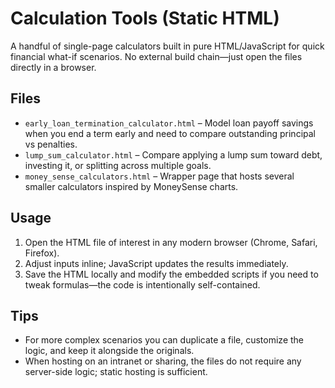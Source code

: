 # Calculation Tools (Static HTML)
A handful of single-page calculators built in pure HTML/JavaScript for quick financial what-if scenarios. No external build chain—just open the files directly in a browser.

## Files

- `early_loan_termination_calculator.html` – Model loan payoff savings when you end a term early and need to compare outstanding principal vs penalties.
- `lump_sum_calculator.html` – Compare applying a lump sum toward debt, investing it, or splitting across multiple goals.
- `money_sense_calculators.html` – Wrapper page that hosts several smaller calculators inspired by MoneySense charts.

## Usage

1. Open the HTML file of interest in any modern browser (Chrome, Safari, Firefox).
2. Adjust inputs inline; JavaScript updates the results immediately.
3. Save the HTML locally and modify the embedded scripts if you need to tweak formulas—the code is intentionally self-contained.

## Tips

- For more complex scenarios you can duplicate a file, customize the logic, and keep it alongside the originals.
- When hosting on an intranet or sharing, the files do not require any server-side logic; static hosting is sufficient.

